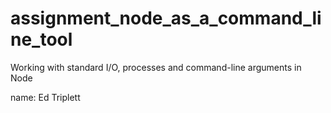 # assignment_node_as_a_command_line_tool
Working with standard I/O, processes and command-line arguments in Node

name: Ed Triplett
